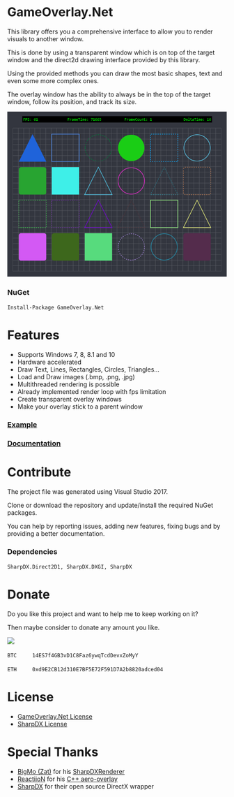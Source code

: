 # GameOverlay.Net

This library offers you a comprehensive interface to allow you to render visuals to another window.

This is done by using a transparent window which is on top of the target window and the direct2d drawing interface provided by this library.

Using the provided methods you can draw the most basic shapes, text and even some more complex ones.

The overlay window has the ability to always be in the top of the target window, follow its position, and track its size.

![A running Overlay Window](https://github.com/michel-pi/GameOverlay.Net/blob/master/example_picture.png)

### NuGet

    Install-Package GameOverlay.Net

# Features

- Supports Windows 7, 8, 8.1 and 10
- Hardware accelerated
- Draw Text, Lines, Rectangles, Circles, Triangles...
- Load and Draw images (.bmp, .png, .jpg)
- Multithreaded rendering is possible
- Already implemented render loop with fps limitation
- Create transparent overlay windows
- Make your overlay stick to a parent window

### [Example](https://github.com/michel-pi/GameOverlay.Net/tree/master/example)
### [Documentation](https://michel-pi.github.io/GameOverlay.Net/)

# Contribute

The project file was generated using Visual Studio 2017.

Clone or download the repository and update/install the required NuGet packages.

You can help by reporting issues, adding new features, fixing bugs and by providing a better documentation.  

### Dependencies

    SharpDX.Direct2D1, SharpDX.DXGI, SharpDX

# Donate

Do you like this project and want to help me to keep working on it?

Then maybe consider to donate any amount you like.

[![](https://www.paypalobjects.com/en_US/i/btn/btn_donateCC_LG.gif)](https://www.paypal.com/cgi-bin/webscr?cmd=_s-xclick&hosted_button_id=YJDWMDUSM8KKQ)

```
BTC     14ES7f4GB3vD1C8Faz6ywqTcdDevxZoMyY

ETH     0xd9E2CB12d310E7BF5E72F591D7A2b8820adced04
```

# License

- [GameOverlay.Net License](https://github.com/michel-pi/GameOverlay.Net/blob/master/LICENSE.md "GameOverlay.Net License")
- [SharpDX License](https://github.com/sharpdx/SharpDX/blob/master/License.txt "SharpDX License")

# Special Thanks

- [BigMo (Zat)](https://github.com/BigMo "BigMo (Zat)") for his [SharpDXRenderer](https://github.com/BigMo/ExternalUtilsCSharp/tree/master/ExternalUtilsCSharp.SharpDXRenderer "SharpDXRenderer")
- [ReactiioN](https://github.com/ReactiioN1337 "ReactiioN") for his [C++ aero-overlay](https://github.com/ReactiioN1337/aero-overlay "C++ aero-overlay")
- [SharpDX](http://sharpdx.org/ "SharpDX") for their open source DirectX wrapper
